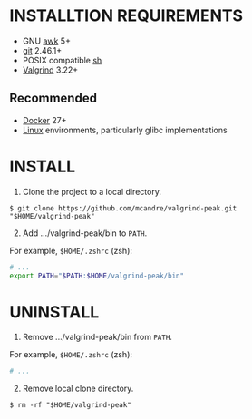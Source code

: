 # INSTALLTION REQUIREMENTS

* GNU [awk](https://www.gnu.org/software/gawk/) 5+
* [git](https://git-scm.com/) 2.46.1+
* POSIX compatible [sh](https://pubs.opengroup.org/onlinepubs/9699919799/utilities/sh.html)
* [Valgrind](https://valgrind.org/) 3.22+

## Recommended

* [Docker](https://www.docker.com/) 27+
* [Linux](https://www.linux.org/) environments, particularly glibc implementations

# INSTALL

1. Clone the project to a local directory.

```console
$ git clone https://github.com/mcandre/valgrind-peak.git "$HOME/valgrind-peak"
```

2. Add .../valgrind-peak/bin to `PATH`.

For example, `$HOME/.zshrc` (zsh):

```sh
# ...
export PATH="$PATH:$HOME/valgrind-peak/bin"
```

# UNINSTALL

1. Remove .../valgrind-peak/bin from `PATH`.

For example, `$HOME/.zshrc` (zsh):

```sh
# ...
```

2. Remove local clone directory.

```console
$ rm -rf "$HOME/valgrind-peak"
```
